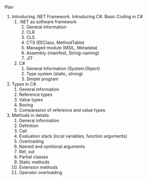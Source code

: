 Plan

1. Introducing .NET Framework. Introducing C#. Basic Coding in C#
    1. .NET as software framework
        1. General information
        2. CLR
        3. CLS
        4. CTS (EEClass, MethodTable)
        5. Managed module (MSIL, Metadata)
        6. Assembly (manifest, String-naming)
        7. JIT
    2. C#
        1. General information (System.Object)
        2. Type system (static, strong)
        3. Simple program
2. Types in C#.
    1. General information
    2. Reference types
    3. Value types
    4. Boxing
    5. Comparasion of reference and value types
3. Methods in details
    1. General information
    2. Definition
    3. Call
    4. Evaluation stack (local variables, function arguments)
    5. Overloading
    6. Named and opntional arguments
    7. Ref, out
    8. Partial classes
    9. Static methods
    10. Extension methods
    11. Operator overloading
